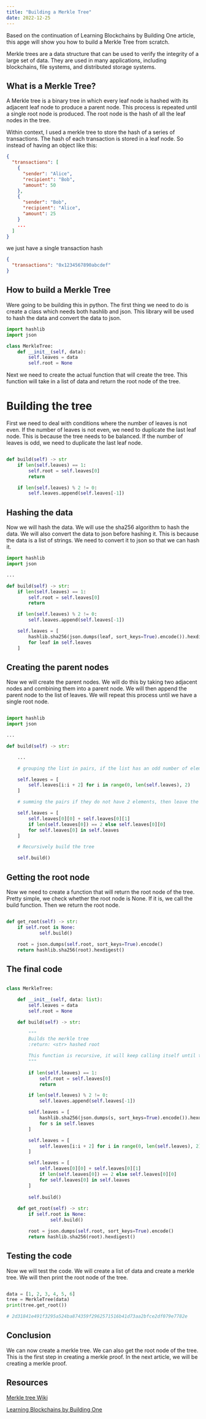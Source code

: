 ```yaml
---
title: "Building a Merkle Tree"
date: 2022-12-25
---
```


Based on the continuation of Learning Blockchains by Building One article, this apge will show you how to build a Merkle Tree from scratch.

Merkle trees are a data structure that can be used to verify the integrity of a large set of data. They are used in many applications, including blockchains, file systems, and distributed storage systems.

## What is a Merkle Tree?

A Merkle tree is a binary tree in which every leaf node is hashed with its adjacent leaf node to produce a parent node. This process is repeated until a single root node is produced. The root node is the hash of all the leaf nodes in the tree.

Within context, I used a merkle tree to store the hash of a series of transactions. The hash of each transaction is stored in a leaf node. So instead of having an object like this:

```json
{
  "transactions": [
    {
      "sender": "Alice",
      "recipient": "Bob",
      "amount": 50
    },
    {
      "sender": "Bob",
      "recipient": "Alice",
      "amount": 25
    }
    ...
  ]
}
```

we just have a single transaction hash

```json
{
  "transactions": "0x1234567890abcdef"
}
```

## How to build a Merkle Tree

Were going to be building this in python. The first thing we need to do is create a class which needs both hashlib and json. This library will be used to hash the data and convert the data to json.

```python
import hashlib
import json

class MerkleTree:
    def __init__(self, data):
        self.leaves = data
        self.root = None

``` 

Next we need to create the actual function that will create the tree. This function will take in a list of data and return the root node of the tree.

# Building the tree

First we need to deal with conditions where the number of leaves is not even. If the number of leaves is not even, we need to duplicate the last leaf node. This is because the tree needs to be balanced. If the number of leaves is odd, we need to duplicate the last leaf node.

```python

def build(self) -> str
    if len(self.leaves) == 1:
        self.root = self.leaves[0]
        return 

    if len(self.leaves) % 2 != 0:
        self.leaves.append(self.leaves[-1])

```

## Hashing the data

Now we will hash the data. We will use the sha256 algorithm to hash the data. We will also convert the data to json before hashing it. This is because the data is a list of strings. We need to convert it to json so that we can hash it.

```python
import hashlib
import json

...

def build(self) -> str:
    if len(self.leaves) == 1:
        self.root = self.leaves[0]
        return 

    if len(self.leaves) % 2 != 0:
        self.leaves.append(self.leaves[-1])

    self.leaves = [
        hashlib.sha256(json.dumps(leaf, sort_keys=True).encode()).hexdigest() 
        for leaf in self.leaves
    ]

```

## Creating the parent nodes

Now we will create the parent nodes. We will do this by taking two adjacent nodes and combining them into a parent node. We will then append the parent node to the list of leaves. We will repeat this process until we have a single root node.

```python

import hashlib
import json

...

def build(self) -> str:

    ...

    # grouping the list in pairs, if the list has an odd number of elements, the last element is duplicated

    self.leaves = [
        self.leaves[i:i + 2] for i in range(0, len(self.leaves), 2)
    ]

    # summing the pairs if they do not have 2 elements, then leave the element as it is. 

    self.leaves = [
        self.leaves[0][0] + self.leaves[0][1]
        if len(self.leaves[0]) == 2 else self.leaves[0][0]
        for self.leaves[0] in self.leaves
    ]

    # Recursively build the tree

    self.build()

```

## Getting the root node

Now we need to create a function that will return the root node of the tree. Pretty simple, we check whether the root node is None. If it is, we call the build function. Then we return the root node.

```python

def get_root(self) -> str:
    if self.root is None:
            self.build()

    root = json.dumps(self.root, sort_keys=True).encode()
    return hashlib.sha256(root).hexdigest()

```

## The final code

```python

class MerkleTree:

    def __init__(self, data: list):
        self.leaves = data
        self.root = None

    def build(self) -> str:

        """
        Builds the merkle tree
        :return: <str> hashed root

        This function is recursive, it will keep calling itself until the list has only one element
        """
        
        if len(self.leaves) == 1:
            self.root = self.leaves[0]
            return

        if len(self.leaves) % 2 != 0:
            self.leaves.append(self.leaves[-1])

        self.leaves = [
            hashlib.sha256(json.dumps(s, sort_keys=True).encode()).hexdigest()
            for s in self.leaves
        ]

        self.leaves = [
            self.leaves[i:i + 2] for i in range(0, len(self.leaves), 2)
        ]

        self.leaves = [
            self.leaves[0][0] + self.leaves[0][1]
            if len(self.leaves[0]) == 2 else self.leaves[0][0]
            for self.leaves[0] in self.leaves
        ]
        
        self.build()
    
    def get_root(self) -> str:
        if self.root is None:
                self.build()

        root = json.dumps(self.root, sort_keys=True).encode()
        return hashlib.sha256(root).hexdigest()

```

## Testing the code

Now we will test the code. We will create a list of data and create a merkle tree. We will then print the root node of the tree.

```python

data = [1, 2, 3, 4, 5, 6]
tree = MerkleTree(data)
print(tree.get_root())

# 2d31841e491f3295a524ba874359f2962571516b41d73aa2bfce2df079e7782e

```

## Conclusion

We can now create a merkle tree. We can also get the root node of the tree. This is the first step in creating a merkle proof. In the next article, we will be creating a merkle proof.

## Resources

[Merkle tree Wiki](https://en.wikipedia.org/wiki/Merkle_tree)

[Learning Blockchains by Building One](https://hackernoon.com/learn-blockchains-by-building-one-117428612f46)



